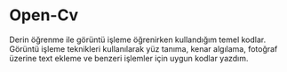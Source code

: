 # Open-Cv
 
Derin öğrenme ile görüntü işleme öğrenirken kullandığım temel kodlar.
Görüntü işleme teknikleri kullanılarak yüz tanıma,  kenar algılama, fotoğraf üzerine text ekleme ve benzeri işlemler için uygun kodlar yazdım.

